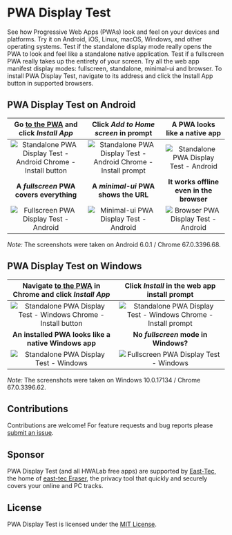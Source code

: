 # PWA Display Test
See how Progressive Web Apps (PWAs) look and feel on your devices and platforms. Try it on Android, iOS, Linux, macOS, Windows, and other operating systems. Test if the standalone display mode really opens the PWA to look and feel like a standalone native application. Test if a fullscreen PWA really takes up the entirety of your screen. Try all the web app manifest display modes: fullscreen, standalone, minimal-ui and browser. To install PWA Display Test, navigate to its address and click the Install App button in supported browsers.

## PWA Display Test on Android

| Go [to the PWA](https://pwadtest.hwalab.com/standalone/) and click _Install App_ | Click _Add to Home screen_ in prompt | A PWA looks like a native app |
| :---: | :---: | :---: |
| ![Standalone PWA Display Test - Android Chrome - Install button](https://github.com/hwalab-developer/repo-assets/blob/master/pwadisplaytest/readme/standalone-pwa-android-chrome-install-button.png?raw=true) | ![Standalone PWA Display Test - Android Chrome - Install prompt](https://github.com/hwalab-developer/repo-assets/blob/master/pwadisplaytest/readme/standalone-pwa-android-chrome-install-prompt.png?raw=true) | ![Standalone PWA Display Test - Android](https://github.com/hwalab-developer/repo-assets/blob/master/pwadisplaytest/readme/standalone-pwa-android-chrome.png?raw=true) |
| **A _fullscreen_ PWA covers everything** | **A _minimal-ui_ PWA shows the URL** | **It works offline even in the browser** |
| ![Fullscreen PWA Display Test - Android](https://github.com/hwalab-developer/repo-assets/blob/master/pwadisplaytest/readme/fullscreen-pwa-android-chrome.png?raw=true) | ![Minimal-ui PWA Display Test - Android](https://github.com/hwalab-developer/repo-assets/blob/master/pwadisplaytest/readme/minimal-ui-pwa-android-chrome.png?raw=true) | ![Browser PWA Display Test - Android](https://github.com/hwalab-developer/repo-assets/blob/master/pwadisplaytest/readme/browser-pwa-android-chrome.png?raw=true) |

_Note:_ The screenshots were taken on Android 6.0.1 / Chrome 67.0.3396.68.

## PWA Display Test on Windows

| Navigate [to the PWA](https://pwadtest.hwalab.com/standalone/) in Chrome and click _Install App_ | Click _Install_ in the web app install prompt |
| :---: | :---: |
| ![Standalone PWA Display Test - Windows Chrome - Install button](https://github.com/hwalab-developer/repo-assets/blob/master/pwadisplaytest/readme/standalone-pwa-windows-chrome-install-button.png?raw=true) | ![Standalone PWA Display Test - Windows Chrome - Install prompt](https://github.com/hwalab-developer/repo-assets/blob/master/pwadisplaytest/readme/standalone-pwa-windows-chrome-install-prompt.png?raw=true) |
| **An installed PWA looks like a native Windows app** | **No _fullscreen_ mode in Windows?** |
| ![Standalone PWA Display Test - Windows](https://github.com/hwalab-developer/repo-assets/blob/master/pwadisplaytest/readme/standalone-pwa-windows-chrome.png?raw=true) | ![Fullscreen PWA Display Test - Windows](https://github.com/hwalab-developer/repo-assets/blob/master/pwadisplaytest/readme/fullscreen-pwa-windows-chrome.png?raw=true) |

_Note:_ The screenshots were taken on Windows 10.0.17134 / Chrome 67.0.3396.62.

## Contributions

Contributions are welcome! For feature requests and bug reports please [submit an issue](https://github.com/hwalab-developer/PWADisplayTest/issues).

## Sponsor

PWA Display Test (and all HWALab free apps) are supported by [East-Tec](http://www.east-tec.com), the home of [east-tec Eraser](http://www.east-tec.com/eraser/), the privacy tool that quickly and securely covers your online and PC tracks.

## License

PWA Display Test is licensed under the [MIT License](LICENSE).
